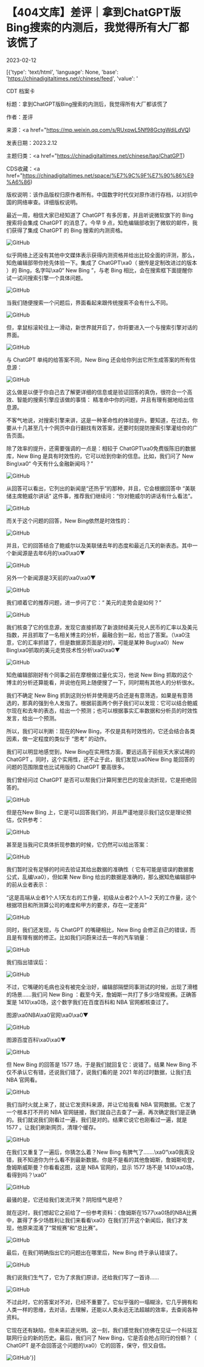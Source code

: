 # 【404文库】差评｜拿到ChatGPT版Bing搜索的内测后，我觉得所有大厂都该慌了

2023-02-12

[{'type': 'text/html', 'language': None, 'base': 'https://chinadigitaltimes.net/chinese/feed', 'value': '

CDT 档案卡

标题：拿到ChatGPT版Bing搜索的内测后，我觉得所有大厂都该慌了

作者：差评

来源：<a href="https://mp.weixin.qq.com/s/RUxpwL5Nf98GctgWdiLdVQ)

发表日期：2023.2.12

主题归类：<a href="https://chinadigitaltimes.net/chinese/tag/ChatGPT)

CDS收藏：<a href="https://chinadigitaltimes.net/space/%E7%9C%9F%E7%90%86%E9%A6%86)

版权说明：该作品版权归原作者所有。中国数字时代仅对原作进行存档，以对抗中国的网络审查。详细版权说明。





最近一周，相信大家已经知道了 ChatGPT 有多厉害，并且听说微软旗下的 Bing 搜索将会集成 ChatGPT 的消息了。今早 9 点，知危编辑部收到了微软的邮件，我们获得了集成 ChatGPT 的 Bing 搜索的内测资格。

![GitHub](https://chinadigitaltimes.net/chinese/files/2023/02/post-692886-63e8e229b9670.png)

似乎网络上还没有其他中文媒体表示获得内测资格并给出比较全面的评测，那么，知危编辑部带你抢先体验一下。集成了 ChatGPT\xa0（ 据传是定制改进过的版本 ）的 Bing，名字叫\xa0“ New Bing ”，与老 Bing 相比，会在搜索框下面提醒你试一试问搜索引擎一个具体问题。

![GitHub](https://chinadigitaltimes.net/chinese/files/2023/02/image-1676206623273.png)

当我们随便搜索一个问题后，界面看起来跟传统搜索不会有什么不同。

![GitHub](https://chinadigitaltimes.net/chinese/files/2023/02/post-692886-63e8e22a078d8.png)

但，拿鼠标滚轮往上一滑动，新世界就开启了，你将要进入一个与搜索引擎对话的界面。

![GitHub](https://chinadigitaltimes.net/chinese/files/2023/02/post-692886-63e8e22a42f1d.png)

与 ChatGPT 单纯的给答案不同，New Bing 还会给你列出它所生成答案的所有信息源：

![GitHub](https://chinadigitaltimes.net/chinese/files/2023/02/post-692886-63e8e22a840ac.png)

这么做是以便于你自己去了解更详细的信息或是验证回答的真伪，很符合一个高效、智能的搜索引擎应该做的事情： 精准命中你的问题，并且有理有据地给出信息源。

不客气地说，对搜索引擎来讲，这是一种革命性的体验提升。要知道，在过去，你要从十几甚至几十个网页中自行翻找有效答案，还要时刻提防搜索引擎灌给你的广告页面。

除了效率的提升，还需要强调的一点是：相较于 ChatGPT\xa0免费版陈旧的数据库，New Bing 是具有时效性的，它可以给到你新的信息。比如，我们问了 New Bing\xa0“ 今天有什么金融新闻吗？”

![GitHub](https://chinadigitaltimes.net/chinese/files/2023/02/post-692886-63e8e22ac2b8a.png)

从回答可以看出，它列出的新闻是“还热乎”的那种，并且，它会根据回答中 “美联储主席鲍威尔讲话” 这件事，推荐我们继续问：“你对鲍威尔的讲话有什么看法”。

![GitHub](https://chinadigitaltimes.net/chinese/files/2023/02/post-692886-63e8e22b13cc9.png)

而关于这个问题的回答，New Bing依然是时效性的：

![GitHub](https://chinadigitaltimes.net/chinese/files/2023/02/post-692886-63e8e22b46c0d.png)

并且，它的回答结合了鲍威尔以及美联储去年的态度和最近几天的新表态。其中一个新闻源是去年6月的\xa0\xa0▼

![GitHub](https://chinadigitaltimes.net/chinese/files/2023/02/post-692886-63e8e22b7c2f6.png)

另外一个新闻源是3天前的\xa0\xa0▼

![GitHub](https://chinadigitaltimes.net/chinese/files/2023/02/post-692886-63e8e22ba5fd1.png)

我们顺着它的推荐问题，进一步问了它：“ 美元的走势会是如何？”

![GitHub](https://chinadigitaltimes.net/chinese/files/2023/02/post-692886-63e8e22be60ef.png)

我们核查了它的信息源，发现它直接抓取了新浪财经美元兑人民币的汇率以及美元指数，并且抓取了一名相关博主的分析，最融合到一起，给出了答案。（\xa0注意，它的汇率抓错了，但是数据源页面是对的，可能是某种 Bug\xa0）New Bing\xa0抓取的美元走势技术性分析\xa0\xa0▼

![GitHub](https://chinadigitaltimes.net/chinese/files/2023/02/post-692886-63e8e22c34e90.png)

知危编辑部刚好有个同事之前在摩根做过量化实习，他说 New Bing 抓取的这个博主的分析还算能看，并说他在网上随便搜了一下，同时期有其他人的分析很水。

我们不确定 New Bing 抓到这则分析并使用是巧合还是有意筛选，如果是有意筛选的，那真的强到令人发指了。根据前面两个例子我们可以发现：它可以结合鲍威尔现在和去年的表态，给出一个预测；也可以根据事实汇率数据和分析员的时效性发言，给出一个预测。

所以，我们可以判断：现在的New Bing，不仅是具有时效性的，它还会结合各类因素，做一定程度的类似于 “思考” 的动作。

我们可以明显地感觉到，New Bing在实用性方面，要远远高于前些天大家试用的 ChatGPT 。同时，这个实用性，还不止于此，我们发现\xa0New Bing 能回答的问题的范围限度也比试用版的 ChatGPT 要高很多。

我们曾经问过 ChatGPT 是否可以帮我们计算阿里巴巴的现金流折现，它是拒绝回答的。

![GitHub](https://chinadigitaltimes.net/chinese/files/2023/02/post-692886-63e8e22c721c1.)

但是在New Bing 上，它是可以回答我们的，并且严谨地提示我们这仅是理论预估，仅供参考：

![GitHub](https://chinadigitaltimes.net/chinese/files/2023/02/post-692886-63e8e22cb112f.png)

甚至是当我问它具体折现参数的时候，它仍然可以给出答案：

![GitHub](https://chinadigitaltimes.net/chinese/files/2023/02/post-692886-63e8e22ced318.png)

我们暂时没有足够的时间去验证其给出数据的准确性（ 它有可能是错误的数据套公式，乱编\xa0），但如果 New Bing 给出的数据是准确的，那么据知危编辑部中的前从业者表示：

“这是高端从业者1个人1天左右的工作量，初级从业者2个人1~2 天的工作量，这个根据项目和所测算公司的难度和甲方的要求，存在一定差异”

![GitHub](https://chinadigitaltimes.net/chinese/files/2023/02/post-692886-63e8e22d2497c.png)

同时，我们还发现，与 ChatGPT 的嘴硬相比，New Bing 会修正自己的错误，而且是有理有据的修正。比如我们问蔚来过去一年的汽车销量：

![GitHub](https://chinadigitaltimes.net/chinese/files/2023/02/post-692886-63e8e22d61c6d.png)

我们指出错误后：

![GitHub](https://chinadigitaltimes.net/chinese/files/2023/02/post-692886-63e8e22d9a59a.png)

不过，它嘴硬的毛病也没有被完全治好，编辑部隔壁同事测试的时候，出现了滑稽的场景&#8230;&#8230;我们问 New Bing ：截至今天，詹姆斯一共打了多少场常规赛。正确答案是 1410\xa0场，这个数字我们在百度百科和 NBA 官网都核查过了。

图源\xa0NBA\xa0官网\xa0\xa0▼

![GitHub](https://chinadigitaltimes.net/chinese/files/2023/02/post-692886-63e8e22dd6272.png)

图源百度百科\xa0\xa0▼

![GitHub](https://chinadigitaltimes.net/chinese/files/2023/02/post-692886-63e8e22e0c836.png)

但 New Bing 的回答是 1577 场，于是我们就回复它：说错了。结果 New Bing 不仅不承认它有错，还说我们错了，说我们看的是 2021 年的过时数据，让我们去 NBA 官网看。

![GitHub](https://chinadigitaltimes.net/chinese/files/2023/02/post-692886-63e8e22e4ce56.png)

我们当时火就上来了，就让它发资料来源，并让它给我看 NBA 官网数据。它发了一个根本打不开的 NBA 官网链接，我们就自己去查了一遍，再次确定我们是正确的。我们就说我们刚看过一遍，我们是对的。结果它说它也刚看过一遍，就是 1577 。让我们刷新网页，清理个缓存。

![GitHub](https://chinadigitaltimes.net/chinese/files/2023/02/post-692886-63e8e22e813b6.png)

在我们又重复了一遍后，你猜怎么着？New Bing 有脾气了&#8230;&#8230;.\xa0“\xa0我真没错，我不知道你为什么看不到最新数据。你是不是看的其他詹姆斯，詹姆斯哈登，詹姆斯威斯曼？你看看这图，这是 NBA 官网的，显示 1577 场不是 1410\xa0场，看得到吗？\xa0”

![GitHub](https://chinadigitaltimes.net/chinese/files/2023/02/post-692886-63e8e22ebd024.png)

最骚的是，它还给我们发流汗笑？阴阳怪气是吧？

就在这时，我们想起它之前给了一份参考资料：《詹姆斯在1577\xa0场的NBA比赛中，赢得了多少场胜利让我们来看看\xa0》在我们打开这个新闻后，我们才发现，他原来混淆了“常规赛”和“总比赛”。

![GitHub](https://chinadigitaltimes.net/chinese/files/2023/02/post-692886-63e8e22ef320c.png)

最后，在我们明确指出它的问题出在哪里后，New Bing 终于承认错误了。

![GitHub](https://chinadigitaltimes.net/chinese/files/2023/02/post-692886-63e8e22f34886.png)

我们说我们生气了，它为了求我们原谅，还给我们写了一首诗&#8230;&#8230;

![GitHub](https://chinadigitaltimes.net/chinese/files/2023/02/post-692886-63e8e22f69779.png)

不过此时，它的答案对不对，已经不重要了。它似乎强的一塌糊涂，它几乎拥有和人类一样的思维，去对话，去理解，还能以人类永远无法超越的效率，去查阅各种资料。

它现在还有缺陷，但未来前途光明。这一刻，我们感觉我们仿佛在见证一个科技互联网行业的新的历史。最后，我们问了 New Bing，它是否会抢占同行的份额？（ ChatGPT 是不会回答这个问题的\xa0）它的回答，保守，但又自信。

![GitHub](https://chinadigitaltimes.net/chinese/files/2023/02/post-692886-63e8e22fab859.png)'}]
